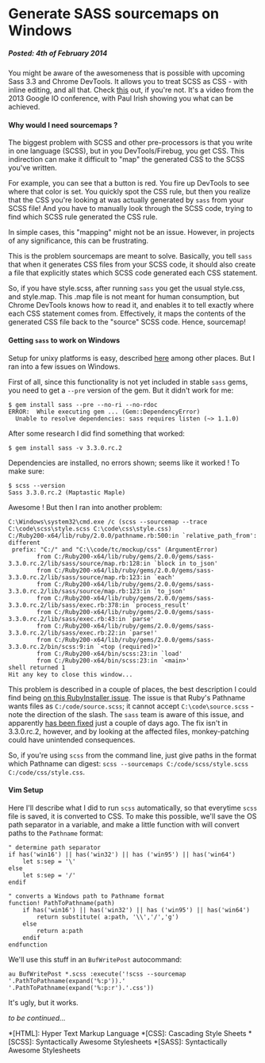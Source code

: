 # Generate SASS sourcemaps on Windows

##### Posted: 4th of February 2014

You might be aware of the awesomeness that is possible with upcoming Sass 3.3
and Chrome DevTools. It allows you to treat SCSS as CSS - with inline editing,
and all that. Check [this](https://www.youtube.com/watch?v=x6qe_kVaBpg) out, if
you're not. It's a video from the 2013 Google IO conference, with Paul Irish
showing you what can be achieved.

#### Why would I need sourcemaps ?

The biggest problem with SCSS and other pre-processors is that you write in one
language (SCSS), but in you DevTools/Firebug, you get CSS. This indirection can
make it difficult to "map" the generated CSS to the SCSS you've written.

For example, you can see that a button is red. You fire up DevTools to see
where that color is set. You quickly spot the CSS rule, but then you realize
that the CSS you're looking at was actually generated by `sass` from your SCSS
file! And you have to manually look through the SCSS code, trying to find which
SCSS rule generated the CSS rule.

In simple cases, this "mapping" might not be an issue. However, in projects of
any significance, this can be frustrating.

This is the problem sourcemaps are meant to solve. Basically, you tell `sass`
that when it generates CSS files from your SCSS code, it should also create a
file that explicitly states which SCSS code generated each CSS statement.

So, if you have style.scss, after running `sass` you get the usual style.css, and
style.map. This .map file is not meant for human consumption, but Chrome
DevTools knows how to read it, and enables it to tell exactly where each CSS
statement comes from. Effectively, it maps the contents of the generated CSS
file back to the "source" SCSS code. Hence, sourcemap!

#### Getting `sass` to work on Windows

Setup for unixy platforms is easy, described
[here](https://medium.com/what-i-learned-building/b4daab987fb0) among other
places. But I ran into a few issues on Windows.

First of all, since this functionality is not yet included in stable `sass` gems,
you need to get a `--pre` version of the gem. But it didn't work for me:

    $ gem install sass --pre --no-ri --no-rdoc
    ERROR:  While executing gem ... (Gem::DependencyError)
      Unable to resolve dependencies: sass requires listen (~> 1.1.0)

After some research I did find something that worked:

    $ gem install sass -v 3.3.0.rc.2

Dependencies are installed, no errors shown; seems like it worked ! To make sure:

    $ scss --version
    Sass 3.3.0.rc.2 (Maptastic Maple)

Awesome ! But then I ran into another problem:

    C:\Windows\system32\cmd.exe /c (scss --sourcemap --trace C:\code\scss\style.scss C:\code\css\style.css)
    C:/Ruby200-x64/lib/ruby/2.0.0/pathname.rb:500:in `relative_path_from': different
     prefix: "C:/" and "C:\\code/tc/mockup/css" (ArgumentError)
            from C:/Ruby200-x64/lib/ruby/gems/2.0.0/gems/sass-3.3.0.rc.2/lib/sass/source/map.rb:128:in `block in to_json'
            from C:/Ruby200-x64/lib/ruby/gems/2.0.0/gems/sass-3.3.0.rc.2/lib/sass/source/map.rb:123:in `each'
            from C:/Ruby200-x64/lib/ruby/gems/2.0.0/gems/sass-3.3.0.rc.2/lib/sass/source/map.rb:123:in `to_json'
            from C:/Ruby200-x64/lib/ruby/gems/2.0.0/gems/sass-3.3.0.rc.2/lib/sass/exec.rb:378:in `process_result'
            from C:/Ruby200-x64/lib/ruby/gems/2.0.0/gems/sass-3.3.0.rc.2/lib/sass/exec.rb:43:in `parse'
            from C:/Ruby200-x64/lib/ruby/gems/2.0.0/gems/sass-3.3.0.rc.2/lib/sass/exec.rb:22:in `parse!'
            from C:/Ruby200-x64/lib/ruby/gems/2.0.0/gems/sass-3.3.0.rc.2/bin/scss:9:in `<top (required)>'
            from C:/Ruby200-x64/bin/scss:23:in `load'
            from C:/Ruby200-x64/bin/scss:23:in `<main>'
    shell returned 1
    Hit any key to close this window...

This problem is described in a couple of places, the best description I could
find being [on this RubyInstaller
issue](https://github.com/oneclick/rubyinstaller/issues/179). The issue is that
Ruby's Pathname wants files as `C:/code/source.scss`; it cannot accept
`C:\code\source.scss` - note the direction of the slash. The `sass` team is aware of this issue, and apparently
[has been
fixed](https://github.com/nex3/sass/commit/de40a35201b982524b2d04e52541b43e61a43097)
just a couple of days ago. The fix isn't in 3.3.0.rc.2, however, and by looking
at the affected files, monkey-patching could have unintended consequences.

So, if you're using `scss` from the command line, just give paths in the format which
Pathname can digest: `scss --sourcemaps C:/code/scss/style.scss C:/code/css/style.css`.

#### Vim Setup
Here I'll describe what I did to run `scss` automatically, so that everytime
`scss` file is saved, it is converted to CSS. To make this possible, we'll save
the OS path separator in a variable, and make a little function with will
convert paths to the `Pathname` format:

    " determine path separator
    if has('win16') || has('win32') || has ('win95') || has('win64')
        let s:sep = '\'
    else 
        let s:sep = '/'
    endif

    " converts a Windows path to Pathname format
    function! PathToPathname(path)
        if has('win16') || has('win32') || has ('win95') || has('win64')
            return substitute( a:path, '\\','/','g')
        else
            return a:path
        endif
    endfunction

We'll use this stuff in an `BufWritePost` autocommand:

    au BufWritePost *.scss :execute('!scss --sourcemap '.PathToPathname(expand('%:p')).' '.PathToPathname(expand('%:p:r').'.css'))

It's ugly, but it works.

_to be continued..._

*[HTML]: Hyper Text Markup Language
*[CSS]: Cascading Style Sheets
*[SCSS]: Syntactically Awesome Stylesheets
*[SASS]: Syntactically Awesome Stylesheets
